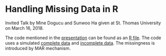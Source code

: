 # Handling Missing Data in R

Invited Talk by Mine Dogucu and Sunwoo Ha given at St. Thomas University on March 16, 2018.

The code mentioned in the [presentation](https://github.com/mdogucu/Missing-Data-in-R-talk/blob/master/Handling%20Missing%20Data%20in%20R.pdf) can be found as an [R file](https://github.com/mdogucu/Missing-Data-in-R-talk/blob/master/missing%20data%20demonstration.R). The code uses a simulated [complete data](https://github.com/mdogucu/Missing-Data-in-R-talk/blob/master/complete.csv) and [incomplete data](https://github.com/mdogucu/Missing-Data-in-R-talk/blob/master/missing.csv). The missingness is introduced by MAR mechanism.   


